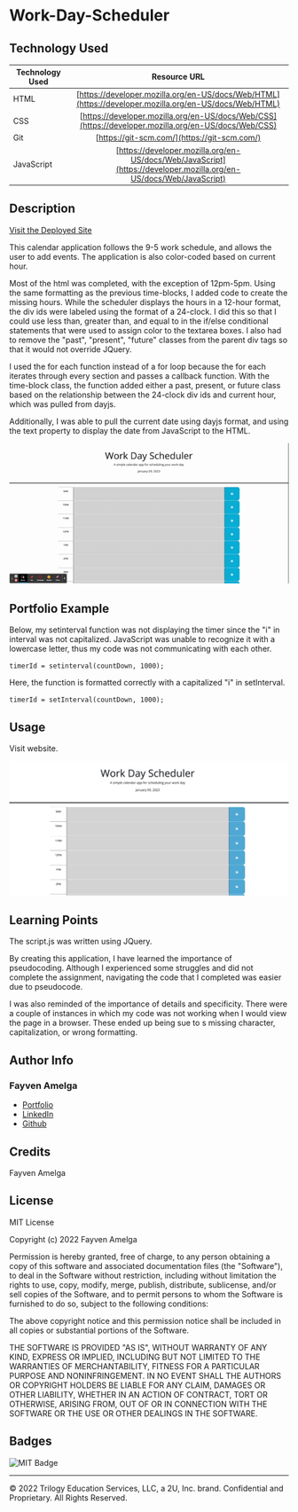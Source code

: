 # Work-Day-Scheduler

## Technology Used 

| Technology Used         | Resource URL           | 
| ------------- |:-------------:| 
| HTML    | [https://developer.mozilla.org/en-US/docs/Web/HTML](https://developer.mozilla.org/en-US/docs/Web/HTML) | 
| CSS     | [https://developer.mozilla.org/en-US/docs/Web/CSS](https://developer.mozilla.org/en-US/docs/Web/CSS)      |   
| Git | [https://git-scm.com/](https://git-scm.com/)     |    
| JavaScript    | [https://developer.mozilla.org/en-US/docs/Web/JavaScript](https://developer.mozilla.org/en-US/docs/Web/JavaScript) | 

## Description 

[Visit the Deployed Site](https://famelga.github.io/Work-Day-Scheduler/)

This calendar application follows the 9-5 work schedule, and allows the user to add events. The application is also color-coded based on current hour. 

Most of the html was completed, with the exception of 12pm-5pm. Using the same formatting as the previous time-blocks, I added code to create the missing hours. While the scheduler displays the hours in a 12-hour format, the div ids were labeled using the format of a 24-clock. I did this so that I could use less than, greater than, and equal to in the if/else conditional statements that were used to assign color to the textarea boxes. I also had to remove the "past", "present", "future" classes from the parent div tags so that it would not override JQuery.

I used the for each function instead of a for loop because the for each iterates through every section and passes a callback function. With the time-block class, the function added either a past, present, or future class based on the relationship between the 24-clock div ids and current hour, which was pulled from dayjs. 

Additionally, I was able to pull the current date using dayjs format, and using the text property to display the date from JavaScript to the HTML.

![Scheduler Page](./assets/images/Work%20Day%20Scheduler.gif)

## Portfolio Example

Below, my setinterval function was not displaying the timer since the "i" in interval was not capitalized. JavaScript was unable to recognize it with a lowercase letter, thus my code was not communicating with each other.


```function gatherCrit() {
timerId = setinterval(countDown, 1000);
```

Here, the function is formatted correctly with a capitalized "i"  in setInterval.

```
timerId = setInterval(countDown, 1000);
```


## Usage 

Visit website.


![Scheduler Homepage](./assets/images/Work%20Day%20Scheduler.jpeg)

## Learning Points 

The script.js was written using JQuery. 

By creating this application, I have learned the importance of pseudocoding. Although I experienced some struggles and did not complete the assignment, navigating the code that I completed was easier due to pseudocode. 

I was also reminded of the importance of details and specificity. There were a couple of instances in which my code was not working when I would view the page in a browser. These ended up being sue to s missing character, capitalization, or wrong formatting. 

## Author Info

### Fayven Amelga 


* [Portfolio](https://famelga.github.io/Portfolio/)
* [LinkedIn](https://www.linkedin.com/in/fayven-amelga-b09b17b6/)
* [Github](https://github.com/famelga)



## Credits

Fayven Amelga




## License

MIT License

Copyright (c) 2022 Fayven Amelga

Permission is hereby granted, free of charge, to any person obtaining a copy
of this software and associated documentation files (the "Software"), to deal
in the Software without restriction, including without limitation the rights
to use, copy, modify, merge, publish, distribute, sublicense, and/or sell
copies of the Software, and to permit persons to whom the Software is
furnished to do so, subject to the following conditions:

The above copyright notice and this permission notice shall be included in all
copies or substantial portions of the Software.

THE SOFTWARE IS PROVIDED "AS IS", WITHOUT WARRANTY OF ANY KIND, EXPRESS OR
IMPLIED, INCLUDING BUT NOT LIMITED TO THE WARRANTIES OF MERCHANTABILITY,
FITNESS FOR A PARTICULAR PURPOSE AND NONINFRINGEMENT. IN NO EVENT SHALL THE
AUTHORS OR COPYRIGHT HOLDERS BE LIABLE FOR ANY CLAIM, DAMAGES OR OTHER
LIABILITY, WHETHER IN AN ACTION OF CONTRACT, TORT OR OTHERWISE, ARISING FROM,
OUT OF OR IN CONNECTION WITH THE SOFTWARE OR THE USE OR OTHER DEALINGS IN THE
SOFTWARE.

## Badges

![MIT Badge](https://img.shields.io/badge/license-MIT-blue)

---

© 2022 Trilogy Education Services, LLC, a 2U, Inc. brand. Confidential and Proprietary. All Rights Reserved.